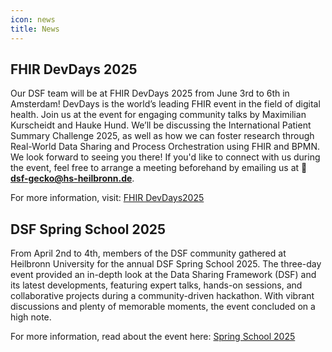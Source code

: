 ```yaml
---
icon: news
title: News
---
```

## FHIR DevDays 2025
Our DSF team will be at FHIR DevDays 2025 from June 3rd to 6th in Amsterdam!
DevDays is the world’s leading FHIR event in the field of digital health. Join us at the event for engaging community talks by Maximilian Kurscheidt and Hauke Hund. We’ll be discussing the International Patient Summary Challenge 2025, as well as how we can foster research through Real-World Data Sharing and Process Orchestration using FHIR and BPMN. We look forward to seeing you there! If you'd like to connect with us during the event, feel free to arrange a meeting beforehand by emailing us at **📧 dsf-gecko@hs-heilbronn.de**.

For more information, visit: 
[FHIR DevDays2025](./FHIR-DevDays-2025/)
## DSF Spring School 2025
From April 2nd to 4th, members of the DSF community gathered at Heilbronn University for the annual DSF Spring School 2025. The three-day event provided an in-depth look at the Data Sharing Framework (DSF) and its latest developments, featuring expert talks, hands-on sessions, and collaborative projects during a community-driven hackathon. With vibrant discussions and plenty of memorable moments, the event concluded on a high note. 

For more information, read about the event here: 
[Spring School 2025](./spring-school-2025/)
